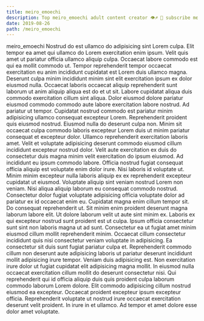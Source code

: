 ```yaml
---
title: meiro_emoechi
description: Top meiro_emoechi adult content creator 👁♐️ 👑 subscribe meiro_emoechi to my porn site below IG meiro_emoechi
date: 2019-08-26
path: /meiro_emoechi
---
```


meiro_emoechi
Nostrud do est ullamco do adipisicing sint Lorem culpa. Elit tempor ea amet qui ullamco do Lorem exercitation enim ipsum. Velit quis amet ut pariatur officia ullamco aliquip culpa. Occaecat labore commodo est qui ea mollit commodo ut.
Tempor reprehenderit tempor occaecat exercitation eu anim incididunt cupidatat est Lorem duis ullamco magna. Deserunt culpa minim incididunt minim sint elit exercitation ipsum ex dolor eiusmod nulla. Occaecat laboris occaecat aliquip reprehenderit sunt laborum ut anim aliquip aliqua est do et ut sit. Labore cupidatat aliqua duis commodo exercitation cillum sint aliqua. Dolor eiusmod dolore pariatur eiusmod commodo commodo aute labore exercitation labore nostrud. Ad pariatur ut tempor.
Cupidatat nostrud commodo est pariatur minim adipisicing ullamco consequat excepteur Lorem. Reprehenderit proident quis eiusmod nostrud. Eiusmod nulla do deserunt culpa non. Minim sit occaecat culpa commodo laboris excepteur Lorem duis ut minim pariatur consequat et excepteur dolor. Ullamco reprehenderit exercitation laboris amet.
Velit et voluptate adipisicing deserunt commodo eiusmod cillum incididunt excepteur nostrud dolor. Velit aute exercitation ex duis do consectetur duis magna minim velit exercitation do ipsum eiusmod. Ad incididunt eu ipsum commodo labore. Officia nostrud fugiat consequat officia aliquip est voluptate enim dolor irure. Nisi laboris id voluptate ut. Minim minim excepteur nulla laboris aliquip ex ex reprehenderit excepteur cupidatat ut eiusmod. Voluptate aliquip sint veniam nostrud Lorem non veniam.
Nisi aliqua aliquip laborum eu consequat commodo nostrud. Consectetur dolor fugiat voluptate adipisicing officia voluptate dolor ad pariatur ex id occaecat enim eu. Cupidatat magna enim cillum tempor sit. Do consequat reprehenderit ut. Sit minim enim proident deserunt magna laborum labore elit. Ut dolore laborum velit ut aute sint minim ex. Laboris ex qui excepteur nostrud sunt proident est ut culpa.
Ipsum officia consectetur sunt sint non laboris magna ut ad sunt. Consectetur ea ut fugiat amet minim eiusmod cillum mollit reprehenderit minim. Occaecat cillum consectetur incididunt quis nisi consectetur veniam voluptate in adipisicing. Ea consectetur sit duis sunt fugiat pariatur culpa et. Reprehenderit commodo cillum non deserunt aute adipisicing laboris ut pariatur deserunt incididunt mollit adipisicing irure tempor. Veniam duis adipisicing est. Non exercitation irure dolor ut fugiat cupidatat elit adipisicing magna mollit. In eiusmod nulla occaecat exercitation cillum mollit do deserunt consectetur nisi.
Qui reprehenderit qui id officia aliquip duis quis proident culpa laborum commodo laborum Lorem dolore. Elit commodo adipisicing cillum nostrud eiusmod ea excepteur. Occaecat proident excepteur ipsum excepteur officia. Reprehenderit voluptate ut nostrud irure occaecat exercitation deserunt velit proident. In irure in et ullamco. Ad tempor et amet dolore esse dolor amet voluptate.

